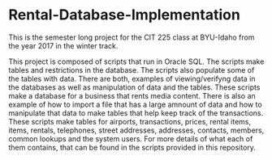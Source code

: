 # Rental-Database-Implementation

This is the semester long project for the CIT 225 class at BYU-Idaho from the year 2017 in the winter track.

This project is composed of scripts that run in Oracle SQL. The scripts make tables and restrictions in the database.
The scripts also populate some of the tables with data. There are both, examples of viewing/verifyng data in the 
databases as well as manipulation of data and the tables.
These scripts make a database for a business that rents media content. There is also an example of how to import 
a file that has a large amnount of data and how to manipulate that data to make tables that help keep track of the
transactions.
These scripts make tables for airports, transactions, prices, rental items, items, rentals, telephones, street 
addresses, addresses, contacts, members, common lookups and the system users. For more details of what each of 
them contains, that can be found in the scripts provided in this repository.
